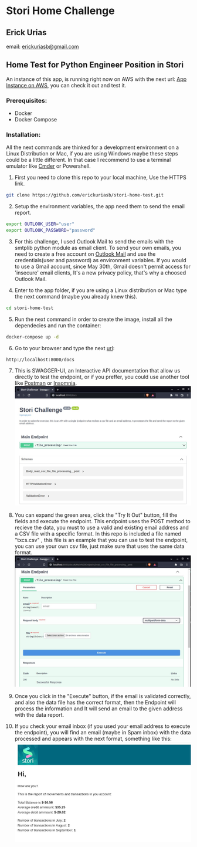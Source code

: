 # Stori Home Challenge

## Erick Urias
email: erickuriasb@gmail.com

## Home Test for Python Engineer Position in Stori
  
An instance of this app, is running right now on AWS with the next url: [App Instance on AWS](http://18.144.176.65/docs), you can check it out and test it.
  
### Prerequisites:
* Docker
* Docker Compose

### Installation:

All the next commands are thinked for a development environment on a Linux Distribution or Mac, if you are using Windows maybe these steps could be a little different. In that case I recommend to use a terminal emulator like [Cmder](https://cmder.net/) or Powershell.  

1. First you need to clone this repo to your local machine, Use the HTTPS link.
```bash
git clone https://github.com/erickuriasb/stori-home-test.git
```
2. Setup the environment variables, the app need them to send the email report.
```bash
export OUTLOOK_USER="user"
export OUTLOOK_PASSWORD="password"
```
3. For this challenge, I used Outlook Mail to send the emails with the smtplib python module as email client. To send your own emails, you need to create a free account on [Outlook Mail](https://outlook.office.com/mail/) and use the credentials(user and password) as environment variables. If you would to use a Gmail account, since May 30th, Gmail doesn't permit access for 'insecure' email clients, It's a new privacy policy, that's why a choosed Outlook Mail.

4. Enter to the app folder, if you are using a Linux distribution or Mac type the next command (maybe you already knew this).   
```bash
cd stori-home-test
```
5. Run the next command in order to create the image, install all the dependecies and run the container:
```bash
docker-compose up -d
```

6. Go to your browser and type the next [url](http://localhost:8000/docs):
```
http://localhost:8000/docs
```
7. This is SWAGGER-UI, an Interactive API documentation that allow us directly to test the endpoint, or if you preffer, you could use another tool like [Postman](https://www.postman.com/) or [Insomnia](https://insomnia.rest/).  
![Image1](img/1.jpg)

8. You can expand the green area, click the "Try It Out" button, fill the fields and execute the endpoint. This endpoint uses the POST method to recieve the data, you must to use a valid and existing email address and a CSV file with a specific format. In this repo is included a file named "txcs.csv" , this file is an example that you can use to test the endpoint, you can use your own csv file, just make sure that uses the same data format.  
![Image2](img/2.jpg)

9. Once you click in the "Execute" button, if the email is validated correctly, and also the data file has the correct format, then the Endpoint will process the information and It will send an email to the given address with the data report.

10. If you check your email inbox (if you used your email address to execute the endpoint), you will find an email (maybe in Spam inbox) with the data processed and appears with the next format, something like this:
![Image3](img/3.jpg)
